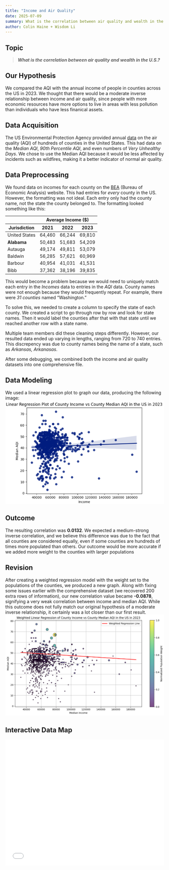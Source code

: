 ```yaml
---
title: "Income and Air Quality"
date: 2025-07-09
summary: What is the correlation between air quality and wealth in the U.S.?
author: Colin Haine + Wisdom Li
---
```


## Topic 

> ***What is the correlation between air quality and wealth in the U.S.?***

## Our Hypothesis

We compared the AQI with the annual income of people in counties across the US in 2023. We thought that there would be a moderate inverse relationship between income and  air quality, since people with more economic resources have more options to live in areas with less pollution than individuals who have less finanical assets.

## Data Acquisition

The US Environmental Protection Agency provided annual [data](https://aqs.epa.gov/aqsweb/airdata/download_files.html#Annual) on the air quality (AQI) of hundreds of counties in the United States. This had data on the *Median AQI*, *90th Percentile AQI*, and even numbers of *Very Unhealthy Days*. We chose to use the Median AQI because it would be less affected by incidents such as wildfires, making it a better indicator of normal air quality.

## Data Preprocessing

We found data on incomes for each county on the [BEA](https://www.bea.gov/data/income-saving/personal-income-county-metro-and-other-areas) (Bureau of Economic Analysis) website. This had entries for *every* county in the US. However, the formatting was not ideal. Each entry only had the county name, not the state the county belonged to. The formatting looked something like this:
<body>
  <div class="t">
    <table>
      <thead>
      <tr>
          <th></th>
          <th colspan="3">Average Income ($) </th>
        </tr>
        <tr>
          <th>Jurisdiction</th><th>2021</th><th>2022</th><th>2023</th>
        </tr>
      </thead>
      <tbody>
        <tr><td>United States</td><td>64,460</td><td>66,244</td><td>69,810</td>
        <tr><td><strong>Alabama</strong></td><td>50,483</td><td>51,683</td><td>54,209</td>
        <tr><td>Autauga</td><td>49,174</td><td>49,811</td><td>53,079</td>
        <tr><td>Baldwin</td><td>56,285</td><td>57,621</td><td>60,969</td>
        <tr><td>Barbour</td><td>40,954</td><td>41,031</td><td>41,531</td>
        <tr><td>Bibb</td><td>37,362</td><td>38,196</td><td>39,835</td>
      </tbody>
    </table>
  </div>
</body> 

This would become a problem because we would need to uniquely match each entry in the *Incomes* data to entries in the *AQI* data. County names were not enough because they would frequently repeat. For example, there were *31 counties* named “Washington.” 

To solve this, we needed to create a column to specify the state of each county. We created a script to go through row by row and look for state names. Then it would label the counties after that with that state until we reached another row with a state name. 

Multiple team members did these cleaning steps differently. However, our resulted data ended up varying in lengths, ranging from 720 to 740 entries. This discrepency was due to county names being the name of a state, such as *Arkansas, Arkanasas*.

After some debugging, we combined both the income and air quality datasets into one comprehensive file.

## Data Modeling

We used a linear regression plot to graph our data, producing the following image:
![](linear-regression-plot.png)<!-- {"width":300} -->

## Outcome

The resulting correlation was **0.0132**. We expected a medium-strong inverse correlation, and we believe this difference was due to the fact that all counties are considered equally, even if some counties are hundreds of times more populated than others. Our outcome would be more accurate if we added more weight to the counties with larger populations

## Revision

After creating a weighted regression model with the weight set to the populations of the counties, we produced a new graph. Along with fixing some issues earlier with the comprehensive dataset (we recovered 200 extra rows of information), our new correlation value became **-0.0878**, signifying a very weak correlation between income and median AQI. While this outcome does not fully match our original hypothesis of a moderate inverse relationship, it certainly was a lot closer than our first result. 
![](weighted-linear-regression.png)<!-- {"width":220} -->

## Interactive Data Map

<iframe src="/plotly/income_aqi.html" width="100%" height="400px" style="border:none;" scrolling="no"></iframe>

